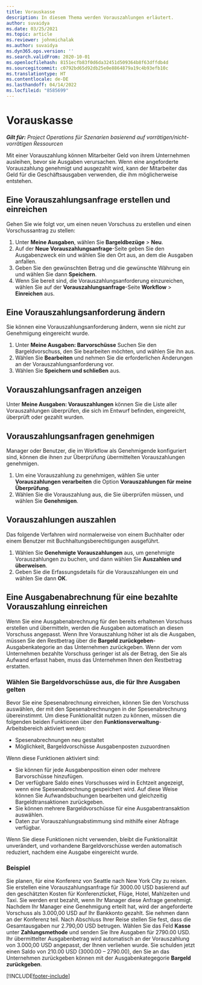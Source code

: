 ```yaml
---
title: Vorauskasse
description: In diesem Thema werden Vorauszahlungen erläutert.
author: suvaidya
ms.date: 03/25/2021
ms.topic: article
ms.reviewer: johnmichalak
ms.author: suvaidya
ms.dyn365.ops.version: ''
ms.search.validFrom: 2020-10-01
ms.openlocfilehash: 8151ecfb83f0d6da32451d509364b8f63dffdb4d
ms.sourcegitcommit: c0792bd65d92db25e0e8864879a19c4b93efb10c
ms.translationtype: HT
ms.contentlocale: de-DE
ms.lasthandoff: 04/14/2022
ms.locfileid: "8585699"
---
```

# <a name="cash-advance"></a>Vorauskasse

_**Gilt für:** Project Operations für Szenarien basierend auf vorrätigen/nicht-vorrätigen Ressourcen_

Mit einer Vorauszahlung können Mitarbeiter Geld von ihrem Unternehmen ausleihen, bevor sie Ausgaben verursachen. Wenn eine angeforderte Vorauszahlung genehmigt und ausgezahlt wird, kann der Mitarbeiter das Geld für die Geschäftsausgaben verwenden, die ihm möglicherweise entstehen. 

## <a name="create-and-submit-a-cash-advance-request"></a>Eine Vorauszahlungsanfrage erstellen und einreichen
Gehen Sie wie folgt vor, um einen neuen Vorschuss zu erstellen und einen Vorschussantrag zu stellen: 

1. Unter **Meine Ausgaben**, wählen Sie **Bargeldbezüge** > **Neu**. 
2. Auf der **Neue Vorauszahlungsanfrage**-Seite geben Sie den Ausgabenzweck ein und wählen Sie den Ort aus, an dem die Ausgaben anfallen.
3. Geben Sie den gewünschten Betrag und die gewünschte Währung ein und wählen Sie dann **Speichern**. 
4. Wenn Sie bereit sind, die Vorauszahlungsanforderung einzureichen, wählen Sie auf der **Vorauszahlungsanfrage**-Seite **Workflow** > **Einreichen** aus.

## <a name="modify-a-cash-advance-request"></a>Eine Vorauszahlungsanforderung ändern

Sie können eine Vorauszahlungsanforderung ändern, wenn sie nicht zur Genehmigung eingereicht wurde.

1. Unter **Meine Ausgaben: Barvorschüsse** Suchen Sie den Bargeldvorschuss, den Sie bearbeiten möchten, und wählen Sie ihn aus.
2. Wählen Sie **Bearbeiten** und nehmen Sie die erforderlichen Änderungen an der Vorauszahlungsanforderung vor. 
3. Wählen Sie **Speichern und schließen** aus.


## <a name="view-cash-advance-requests"></a>Vorauszahlungsanfragen anzeigen
Unter **Meine Ausgaben: Vorauszahlungen** können Sie die Liste aller Vorauszahlungen überprüfen, die sich im Entwurf befinden, eingereicht, überprüft oder gezahlt wurden. 

## <a name="approve-cash-advance-requests"></a>Vorauszahlungsanfragen genehmigen

Manager oder Benutzer, die im Workflow als Genehmigende konfiguriert sind, können die ihnen zur Überprüfung übermittelten Vorauszahlungen genehmigen. 

1. Um eine Vorauszahlung zu genehmigen, wählen Sie unter **Vorauszahlungen verarbeiten** die Option **Vorauszahlungen für meine Überprüfung**.
2. Wählen Sie die Vorauszahlung aus, die Sie überprüfen müssen, und wählen Sie **Genehmigen**.  

## <a name="pay-cash-advances"></a>Vorauszahlungen auszahlen 
Das folgende Verfahren wird normalerweise von einem Buchhalter oder einem Benutzer mit Buchhaltungsberechtigungen ausgeführt.

1. Wählen Sie **Genehmigte Vorauszahlungen** aus, um genehmigte Vorauszahlungen zu buchen, und dann wählen Sie **Auszahlen und überweisen**.  
2. Geben Sie die Erfassungsdetails für die Vorauszahlungen ein und wählen Sie dann **OK**. 

## <a name="submit-an-expense-report-against-a-paid-cash-advance"></a>Eine Ausgabenabrechnung für eine bezahlte Vorauszahlung einreichen 

Wenn Sie eine Ausgabenabrechnung für den bereits erhaltenen Vorschuss erstellen und übermitteln, werden die Ausgaben automatisch an diesen Vorschuss angepasst. Wenn Ihre Vorauszahlung höher ist als die Ausgaben, müssen Sie den Restbetrag über die **Bargeld zurückgeben**-Ausgabenkategorie an das Unternehmen zurückgeben. Wenn der vom Unternehmen bezahlte Vorschuss geringer ist als der Betrag, den Sie als Aufwand erfasst haben, muss das Unternehmen Ihnen den Restbetrag erstatten. 

### <a name="select-cash-advances-that-apply-to-your-expenses"></a>Wählen Sie Bargeldvorschüsse aus, die für Ihre Ausgaben gelten
Bevor Sie eine Spesenabrechnung einreichen, können Sie den Vorschuss auswählen, der mit den Spesenabrechnungen in der Spesenabrechnung übereinstimmt. Um diese Funktionalität nutzen zu können, müssen die folgenden beiden Funktionen über den **Funktionsverwaltung**-Arbeitsbereich aktiviert werden:

  - Spesenabrechnungen neu gestaltet
  - Möglichkeit, Bargeldvorschüsse Ausgabenposten zuzuordnen
 
 Wenn diese Funktionen aktiviert sind:
 
  - Sie können für jede Ausgabenposition einen oder mehrere Barvorschüsse hinzufügen.
  - Der verfügbare Saldo eines Vorschusses wird in Echtzeit angezeigt, wenn eine Spesenabrechnung gespeichert wird. Auf diese Weise können Sie Aufwandsbuchungen bearbeiten und gleichzeitig Bargeldtransaktionen zurückgeben.
  - Sie können mehrere Bargeldvorschüsse für eine Ausgabentransaktion auswählen.
  - Daten zur Vorauszahlungsabstimmung sind mithilfe einer Abfrage verfügbar. 
 
Wenn Sie diese Funktionen nicht verwenden, bleibt die Funktionalität unverändert, und vorhandene Bargeldvorschüsse werden automatisch reduziert, nachdem eine Ausgabe eingereicht wurde.

### <a name="example"></a>Beispiel 
Sie planen, für eine Konferenz von Seattle nach New York City zu reisen. Sie erstellen eine Vorauszahlungsanfrage für 3000.00 USD basierend auf den geschätzten Kosten für Konferenzticket, Flüge, Hotel, Mahlzeiten und Taxi. Sie werden erst bezahlt, wenn Ihr Manager diese Anfrage genehmigt. Nachdem Ihr Manager eine Genehmigung erteilt hat, wird der angeforderte Vorschuss als 3.000,00 USD auf Ihr Bankkonto gezahlt. Sie nehmen dann an der Konferenz teil. Nach Abschluss Ihrer Reise stellen Sie fest, dass die Gesamtausgaben nur 2.790,00 USD betrugen. Wählen Sie das Feld **Kasse** unter **Zahlungsmethode** und senden Sie Ihre Ausgaben für 2790.00 USD. Ihr übermittelter Ausgabenbetrag wird automatisch an der Vorauszahlung von 3.000,00 USD angepasst, der Ihnen verliehen wurde. Sie schulden jetzt einen Saldo von 210.00 USD (3000.00 – 2790.00), den Sie an das Unternehmen zurückgeben können mit der Ausgabenkategegorie **Bargeld zurückgeben**.



[!INCLUDE[footer-include](../includes/footer-banner.md)]
